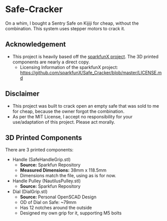 # Safe-Cracker
On a whim, I bought a Sentry Safe on Kijiji for cheap, without the combination. This system uses stepper motors to crack it.

## Acknowledgement
* This project is heavily based off the [sparkfunX project](https://github.com/sparkfunX/Safe_Cracker). The 3D printed components are nearly a direct copy.
	* Licensing Information of the sparkfunX project: https://github.com/sparkfunX/Safe_Cracker/blob/master/LICENSE.md

## Disclaimer
* This project was built to crack open an empty safe that was sold to me for cheap, because the owner forgot the combination.
* As per the MIT License, I accept no responsibility for your use/adaptation of this project. Please act morally.

## 3D Printed Components
There are 3 printed components:
* Handle (SafeHandleGrip.stl)
	* **Source:** Sparkfun Repository
	* **Measured Dimensions:** 38mm x 118.5mm
	* Dimensions match the file, using as is for now.
* Handle Pulley (NautilusPulley.stl)
	* **Source:** Sparkfun Repository
* Dial (DialGrip.stl)
	* **Source:** Personal OpenSCAD Design
	* OD of Dial on Safe: \~79mm
	* Has 12 notches around the outside
	* Designed my own grip for it, supporting M5 bolts
